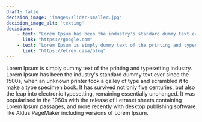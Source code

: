 ```yaml
---
draft: false
decision_image: 'images/slider-smaller.jpg'
decision_image_alt: 'texting'
decisions:
    - text: "Lorem Ipsum has been the industry's standard dummy text ever since the 1500s, when an unknown printer took a galley of type and scrambled it to make a type specimen book."
      link: "https://google.com"
    - text: "Lorem Ipsum is simply dummy text of the printing and typesetting industry."
      link: "https://elrey.casa/blog"
---
```


Lorem Ipsum is simply dummy text of the printing and typesetting industry. Lorem Ipsum has been the industry's standard dummy text ever since the 1500s, when an unknown printer took a galley of type and scrambled it to make a type specimen book. It has survived not only five centuries, but also the leap into electronic typesetting, remaining essentially unchanged. It was popularised in the 1960s with the release of Letraset sheets containing Lorem Ipsum passages, and more recently with desktop publishing software like Aldus PageMaker including versions of Lorem Ipsum.